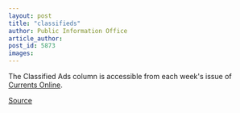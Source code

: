 ```yaml
---
layout: post
title: "classifieds"
author: Public Information Office
article_author: 
post_id: 5873
images:
---
```


<a name="content" id="content"></a>
<p>
  The Classified Ads column is accessible from each week's issue of <a href="http://currents.ucsc.edu/">Currents Online</a>.
</p>
<p>
  <input name="t1" size="-1" type="hidden">
</p>
<p><a href="http://www1.ucsc.edu/currents/04-05/05-30/classifieds.asp" title="Permalink to classifieds">Source</a></p>
